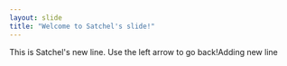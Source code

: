 ```yaml
---
layout: slide
title: "Welcome to Satchel's slide!"
---
```

This is Satchel's new line.
Use the left arrow to go back!Adding new line
